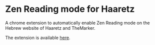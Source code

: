 # Zen Reading mode for Haaretz

A chrome extension to automatically enable Zen Reading mode on the Hebrew website of Haaretz and TheMarker.

The extension is available [here](https://chrome.google.com/webstore/detail/%D7%A7%D7%A8%D7%99%D7%90%D7%AA-%D7%96%D7%9F-%D7%91%D7%A2%D7%99%D7%AA%D7%95%D7%9F-%D7%94%D7%90%D7%A8%D7%A5/dfdmkmeffgpfnnbolblceokkclkacmma).
